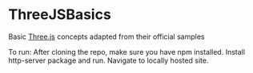 # ThreeJSBasics
Basic [Three.js](https://threejs.org/) concepts adapted from their official samples



To run:
After cloning the repo, make sure you have npm installed. Install http-server package and run. Navigate to locally hosted site.
